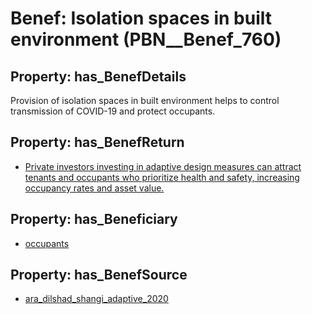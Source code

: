 # Benef: __Isolation spaces in built environment__ (PBN__Benef_760)

## Property: has_BenefDetails

Provision of isolation spaces in built environment helps to control transmission of COVID-19 and protect occupants.

## Property: has_BenefReturn

* [Private investors investing in adaptive design measures can attract tenants and occupants who prioritize health and safety, increasing occupancy rates and asset value.](../BenefReturn/PBN__BenefReturn_828)

## Property: has_Beneficiary

* [occupants](../Stakeholder/PBN__Stakeholder_92)

## Property: has_BenefSource

* [ara_dilshad_shangi_adaptive_2020](../Article/PBN__Article_151)

